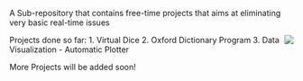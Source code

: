 A Sub-repository that contains free-time projects that aims at eliminating very basic real-time issues

<img align='right' src= https://i.pinimg.com/originals/15/bc/1a/15bc1a87577971e7b031a7d7c7140af6.gif>
Projects done so far:
1. Virtual Dice 
2. Oxford Dictionary Program
3. Data Visualization - Automatic Plotter

More Projects will be added soon!
